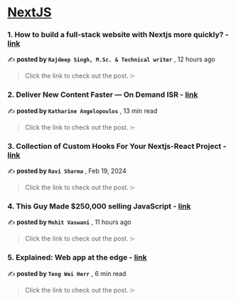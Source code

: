 
<h1><a href=https://medium.com/tag/nextjs/recommended target="_blank" rel="noopener noreferrer">NextJS</a></h1>
<h3>1. How to build a full-stack website with Nextjs more quickly? - <a href=https://medium.com/frontendweb/how-to-build-a-full-stack-website-with-nextjs-more-quickly-a9a20fdf07e0?source=tag_recommended_feed---------0-84----------nextjs----------2b0162bb_72f9_41e2_9257_45efd884af74------- target="_blank" rel="noopener noreferrer">link</a></h3>

✍️ **posted by `Rajdeep Singh, M.Sc. & Technical writer`** <date> , 12 hours ago</date>

<blockquote>Click the link to check out the post. ⌲</blockquote>

<h3>2. Deliver New Content Faster — On Demand ISR - <a href=https://medium.com/stackademic/on-demand-incremental-static-regeneration-3aac500641d8?source=tag_recommended_feed---------1-107----------nextjs----------2b0162bb_72f9_41e2_9257_45efd884af74------- target="_blank" rel="noopener noreferrer">link</a></h3>

✍️ **posted by `Katharine Angelopoulos`** <date> , 13 min read</date>

<blockquote>Click the link to check out the post. ⌲</blockquote>

<h3>3. Collection of Custom Hooks For Your Nextjs-React Project - <a href=https://medium.com/javascript-in-plain-english/collection-of-custom-hooks-for-your-nextjs-react-project-1779379e6f4a?source=tag_recommended_feed---------2-85----------nextjs----------2b0162bb_72f9_41e2_9257_45efd884af74------- target="_blank" rel="noopener noreferrer">link</a></h3>

✍️ **posted by `Ravi Sharma`** <date> , Feb 19, 2024</date>

<blockquote>Click the link to check out the post. ⌲</blockquote>

<h3>4. This Guy Made $250,000 selling JavaScript - <a href=https://medium.com/@mohit-vaswani/this-guy-made-250-000-selling-javascript-2883e6fc6800?source=tag_recommended_feed---------3-84----------nextjs----------2b0162bb_72f9_41e2_9257_45efd884af74------- target="_blank" rel="noopener noreferrer">link</a></h3>

✍️ **posted by `Mohit Vaswani`** <date> , 11 hours ago</date>

<blockquote>Click the link to check out the post. ⌲</blockquote>

<h3>5. Explained: Web app at the edge - <a href=https://medium.com/gitconnected/explained-web-app-at-the-edge-fb391985a0a5?source=tag_recommended_feed---------4-107----------nextjs----------2b0162bb_72f9_41e2_9257_45efd884af74------- target="_blank" rel="noopener noreferrer">link</a></h3>

✍️ **posted by `Teng Wei Herr`** <date> , 6 min read</date>

<blockquote>Click the link to check out the post. ⌲</blockquote>

